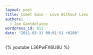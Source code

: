 ```yaml
---
layout: post
title: Comet Gain - Love Without Lies
authors:
  - Joe Gantdelaine
wordpress_id: 811
date: "2011-03-31 00:01:51 +0200"
---
```


{% youtube L36PwFX6U8U %}
